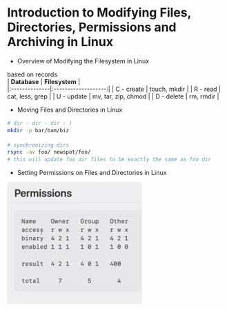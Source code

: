 # Introduction to Modifying Files, Directories, Permissions and Archiving in Linux
  
- Overview of Modifying the Filesystem in Linux
  
based on records  
| **Database**  | **Filesystem** |  
|:--------------|:-------------------:|
| C - create    | touch, mkdir        |
| R - read      | cat, less, grep     | 
| U - update    | mv, tar, zip, chmod | 
| D - delete    | rm, rmdir           | 
  
- Moving Files and Directories in Linux
```bash 
# dir - dir - dir : )
mkdir -p bar/bam/biz

# synchronizing dirs 
rsync -av foo/ newspot/foo/
# this will update foo dir files to be exactly the same as foo dir
```
  
- Setting Permissions on Files and Directories in Linux
  
![permission_file](https://github.com/codemakerss/Linux-Bash-Learning/blob/main/study-notes/note_4/permission_pic.png)